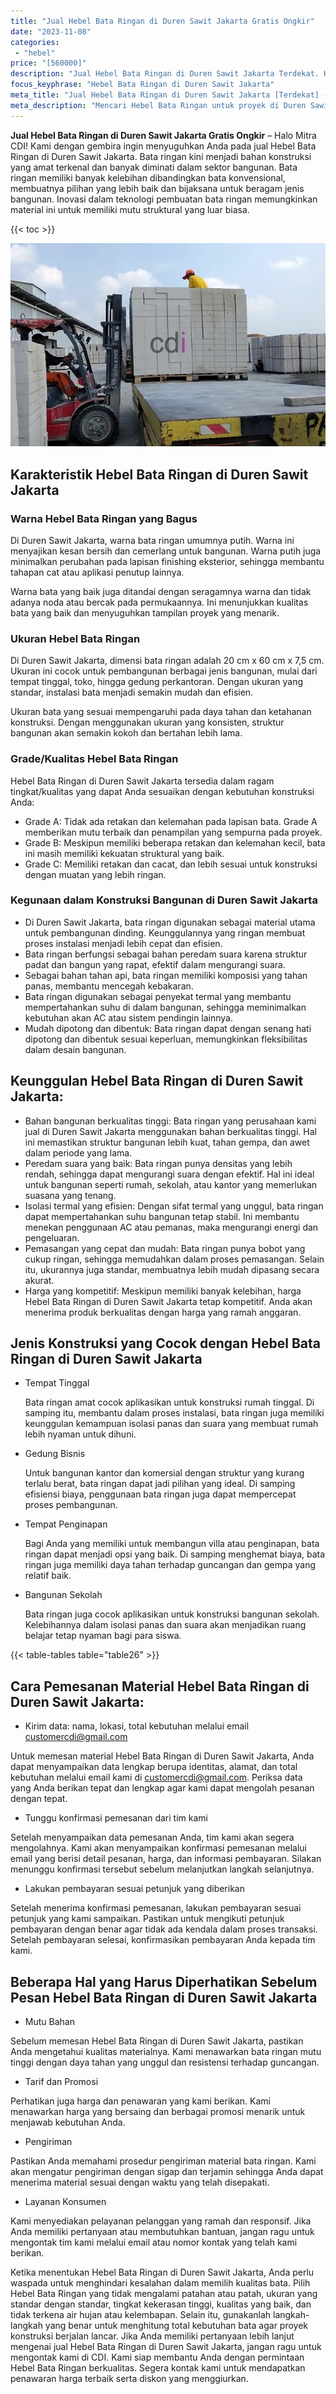 ```yaml
---
title: "Jual Hebel Bata Ringan di Duren Sawit Jakarta Gratis Ongkir"
date: "2023-11-08"
categories:
 - "hebel"
price: "[560000]"
description: "Jual Hebel Bata Ringan di Duren Sawit Jakarta Terdekat. Hebel Bata Ringan ini sering digunakan dalam proyek pembangunan sebagai bahan bangunan dinding yang kuat dan tahan lama. Kontak kami untuk mendapatkan informasi lebih lanjut."
focus_keyphrase: "Hebel Bata Ringan di Duren Sawit Jakarta"
meta_title: "Jual Hebel Bata Ringan di Duren Sawit Jakarta [Terdekat] - CDI"
meta_description: "Mencari Hebel Bata Ringan untuk proyek di Duren Sawit Jakarta? Kami menyediakan Hebel Bata Ringan berkualitas untuk bahan bangunan dinding. Dapatkan penawaran terbaik sekarang."
---
```


**Jual Hebel Bata Ringan di Duren Sawit Jakarta Gratis Ongkir** – Halo Mitra CDI! Kami dengan gembira ingin menyuguhkan Anda pada jual Hebel Bata Ringan di Duren Sawit Jakarta. Bata ringan kini menjadi bahan konstruksi yang amat terkenal dan banyak diminati dalam sektor bangunan. Bata ringan memiliki banyak kelebihan dibandingkan bata konvensional, membuatnya pilihan yang lebih baik dan bijaksana untuk beragam jenis bangunan. Inovasi dalam teknologi pembuatan bata ringan memungkinkan material ini untuk memiliki mutu struktural yang luar biasa.

{{< toc >}}

![Jual Hebel Bata Ringan di Duren Sawit Jakarta Gratis Ongkir](/images/hebel/hebel-bataringan-16.jpg)

## Karakteristik Hebel Bata Ringan di Duren Sawit Jakarta

### Warna Hebel Bata Ringan yang Bagus

Di Duren Sawit Jakarta, warna bata ringan umumnya putih. Warna ini menyajikan kesan bersih dan cemerlang untuk bangunan. Warna putih juga minimalkan perubahan pada lapisan finishing eksterior, sehingga membantu tahapan cat atau aplikasi penutup lainnya.

Warna bata yang baik juga ditandai dengan seragamnya warna dan tidak adanya noda atau bercak pada permukaannya. Ini menunjukkan kualitas bata yang baik dan menyuguhkan tampilan proyek yang menarik.

### Ukuran Hebel Bata Ringan

Di Duren Sawit Jakarta, dimensi bata ringan adalah 20 cm x 60 cm x 7,5 cm. Ukuran ini cocok untuk pembangunan berbagai jenis bangunan, mulai dari tempat tinggal, toko, hingga gedung perkantoran. Dengan ukuran yang standar, instalasi bata menjadi semakin mudah dan efisien.

Ukuran bata yang sesuai mempengaruhi pada daya tahan dan ketahanan konstruksi. Dengan menggunakan ukuran yang konsisten, struktur bangunan akan semakin kokoh dan bertahan lebih lama.

### Grade/Kualitas Hebel Bata Ringan

Hebel Bata Ringan di Duren Sawit Jakarta tersedia dalam ragam tingkat/kualitas yang dapat Anda sesuaikan dengan kebutuhan konstruksi Anda:

*   Grade A: Tidak ada retakan dan kelemahan pada lapisan bata. Grade A memberikan mutu terbaik dan penampilan yang sempurna pada proyek.
*   Grade B: Meskipun memiliki beberapa retakan dan kelemahan kecil, bata ini masih memiliki kekuatan struktural yang baik.
*   Grade C: Memiliki retakan dan cacat, dan lebih sesuai untuk konstruksi dengan muatan yang lebih ringan.

### Kegunaan dalam Konstruksi Bangunan di Duren Sawit Jakarta

*   Di Duren Sawit Jakarta, bata ringan digunakan sebagai material utama untuk pembangunan dinding. Keunggulannya yang ringan membuat proses instalasi menjadi lebih cepat dan efisien.
*   Bata ringan berfungsi sebagai bahan peredam suara karena struktur padat dan bangun yang rapat, efektif dalam mengurangi suara.
*   Sebagai bahan tahan api, bata ringan memiliki komposisi yang tahan panas, membantu mencegah kebakaran.
*   Bata ringan digunakan sebagai penyekat termal yang membantu mempertahankan suhu di dalam bangunan, sehingga meminimalkan kebutuhan akan AC atau sistem pendingin lainnya.
*   Mudah dipotong dan dibentuk: Bata ringan dapat dengan senang hati dipotong dan dibentuk sesuai keperluan, memungkinkan fleksibilitas dalam desain bangunan.

## Keunggulan Hebel Bata Ringan di Duren Sawit Jakarta:

*   Bahan bangunan berkualitas tinggi: Bata ringan yang perusahaan kami jual di Duren Sawit Jakarta menggunakan bahan berkualitas tinggi. Hal ini memastikan struktur bangunan lebih kuat, tahan gempa, dan awet dalam periode yang lama.
*   Peredam suara yang baik: Bata ringan punya densitas yang lebih rendah, sehingga dapat mengurangi suara dengan efektif. Hal ini ideal untuk bangunan seperti rumah, sekolah, atau kantor yang memerlukan suasana yang tenang.
*   Isolasi termal yang efisien: Dengan sifat termal yang unggul, bata ringan dapat mempertahankan suhu bangunan tetap stabil. Ini membantu menekan penggunaan AC atau pemanas, maka mengurangi energi dan pengeluaran.
*   Pemasangan yang cepat dan mudah: Bata ringan punya bobot yang cukup ringan, sehingga memudahkan dalam proses pemasangan. Selain itu, ukurannya juga standar, membuatnya lebih mudah dipasang secara akurat.
*   Harga yang kompetitif: Meskipun memiliki banyak kelebihan, harga Hebel Bata Ringan di Duren Sawit Jakarta tetap kompetitif. Anda akan menerima produk berkualitas dengan harga yang ramah anggaran.

## Jenis Konstruksi yang Cocok dengan Hebel Bata Ringan di Duren Sawit Jakarta

*   Tempat Tinggal

    Bata ringan amat cocok aplikasikan untuk konstruksi rumah tinggal. Di samping itu, membantu dalam proses instalasi, bata ringan juga memiliki keunggulan kemampuan isolasi panas dan suara yang membuat rumah lebih nyaman untuk dihuni.
*   Gedung Bisnis

    Untuk bangunan kantor dan komersial dengan struktur yang kurang terlalu berat, bata ringan dapat jadi pilihan yang ideal. Di samping efisiensi biaya, penggunaan bata ringan juga dapat mempercepat proses pembangunan.
*   Tempat Penginapan

    Bagi Anda yang memiliki untuk membangun villa atau penginapan, bata ringan dapat menjadi opsi yang baik. Di samping menghemat biaya, bata ringan juga memiliki daya tahan terhadap guncangan dan gempa yang relatif baik.
*   Bangunan Sekolah

    Bata ringan juga cocok aplikasikan untuk konstruksi bangunan sekolah. Kelebihannya dalam isolasi panas dan suara akan menjadikan ruang belajar tetap nyaman bagi para siswa.

{{< table-tables table="table26" >}}

## Cara Pemesanan Material Hebel Bata Ringan di Duren Sawit Jakarta:

*   Kirim data: nama, lokasi, total kebutuhan melalui email customercdi@gmail.com

Untuk memesan material Hebel Bata Ringan di Duren Sawit Jakarta, Anda dapat menyampaikan data lengkap berupa identitas, alamat, dan total kebutuhan melalui email kami di customercdi@gmail.com. Periksa data yang Anda berikan tepat dan lengkap agar kami dapat mengolah pesanan dengan tepat.
*   Tunggu konfirmasi pemesanan dari tim kami

Setelah menyampaikan data pemesanan Anda, tim kami akan segera mengolahnya. Kami akan menyampaikan konfirmasi pemesanan melalui email yang berisi detail pesanan, harga, dan informasi pembayaran. Silakan menunggu konfirmasi tersebut sebelum melanjutkan langkah selanjutnya.
*   Lakukan pembayaran sesuai petunjuk yang diberikan

Setelah menerima konfirmasi pemesanan, lakukan pembayaran sesuai petunjuk yang kami sampaikan. Pastikan untuk mengikuti petunjuk pembayaran dengan benar agar tidak ada kendala dalam proses transaksi. Setelah pembayaran selesai, konfirmasikan pembayaran Anda kepada tim kami.

## Beberapa Hal yang Harus Diperhatikan Sebelum Pesan Hebel Bata Ringan di Duren Sawit Jakarta

*   Mutu Bahan

Sebelum memesan Hebel Bata Ringan di Duren Sawit Jakarta, pastikan Anda mengetahui kualitas materialnya. Kami menawarkan bata ringan mutu tinggi dengan daya tahan yang unggul dan resistensi terhadap guncangan.
*   Tarif dan Promosi

Perhatikan juga harga dan penawaran yang kami berikan. Kami menawarkan harga yang bersaing dan berbagai promosi menarik untuk menjawab kebutuhan Anda.
*   Pengiriman

Pastikan Anda memahami prosedur pengiriman material bata ringan. Kami akan mengatur pengiriman dengan sigap dan terjamin sehingga Anda dapat menerima material sesuai dengan waktu yang telah disepakati.
*   Layanan Konsumen

Kami menyediakan pelayanan pelanggan yang ramah dan responsif. Jika Anda memiliki pertanyaan atau membutuhkan bantuan, jangan ragu untuk mengontak tim kami melalui email atau nomor kontak yang telah kami berikan.

Ketika menentukan Hebel Bata Ringan di Duren Sawit Jakarta, Anda perlu waspada untuk menghindari kesalahan dalam memilih kualitas bata. Pilih Hebel Bata Ringan yang tidak mengalami patahan atau patah, ukuran yang standar dengan standar, tingkat kekerasan tinggi, kualitas yang baik, dan tidak terkena air hujan atau kelembapan. Selain itu, gunakanlah langkah-langkah yang benar untuk menghitung total kebutuhan bata agar proyek konstruksi berjalan lancar. Jika Anda memiliki pertanyaan lebih lanjut mengenai jual Hebel Bata Ringan di Duren Sawit Jakarta, jangan ragu untuk mengontak kami di CDI. Kami siap membantu Anda dengan permintaan Hebel Bata Ringan berkualitas. Segera kontak kami untuk mendapatkan penawaran harga terbaik serta diskon yang menggiurkan.
